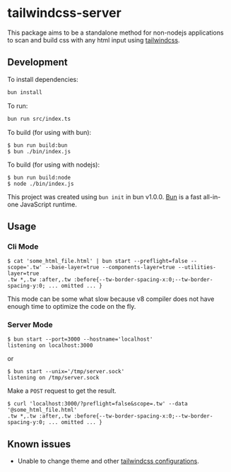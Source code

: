 # tailwindcss-server

This package aims to be a standalone method for non-nodejs applications to scan and build css with any html input using [tailwindcss](https://tailwindcss.com).

## Development

To install dependencies:

```bash
bun install
```

To run:

```bash
bun run src/index.ts
```

To build (for using with bun):

```console
$ bun run build:bun
$ bun ./bin/index.js
```

To build (for using with nodejs):

```console
$ bun run build:node
$ node ./bin/index.js
```

This project was created using `bun init` in bun v1.0.0. [Bun](https://bun.sh) is a fast all-in-one JavaScript runtime.

## Usage

### Cli Mode

```console
$ cat 'some_html_file.html' | bun start --preflight=false --scope='.tw' --base-layer=true --components-layer=true --utilities-layer=true
.tw *,.tw :after,.tw :before{--tw-border-spacing-x:0;--tw-border-spacing-y:0; ... omitted ... }
```

This mode can be some what slow because v8 compiler does not have enough time to optimize the code on the fly.

### Server Mode

```console
$ bun start --port=3000 --hostname='localhost'
listening on localhost:3000
```

or

```console
$ bun start --unix='/tmp/server.sock'
listening on /tmp/server.sock
```

Make a `POST` request to get the result.

```console
$ curl 'localhost:3000/?preflight=false&scope=.tw' --data '@some_html_file.html'
.tw *,.tw :after,.tw :before{--tw-border-spacing-x:0;--tw-border-spacing-y:0; ... omitted ... }
```

## Known issues

- Unable to change theme and other [tailwindcss configurations](https://tailwindcss.com/docs/configuration).

